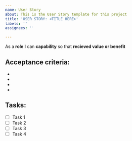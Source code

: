 ```yaml
---
name: User Story
about: This is the User Story template for this project
title: 'USER STORY: <TITLE HERE>'
labels: ''
assignees: ''

---
```


As a **role** I can **capability** so that **recieved value or benefit**

## Acceptance criteria:
-
-
-
-

## Tasks:
- [ ] Task 1
- [ ] Task 2
- [ ] Task 3
- [ ] Task 4
